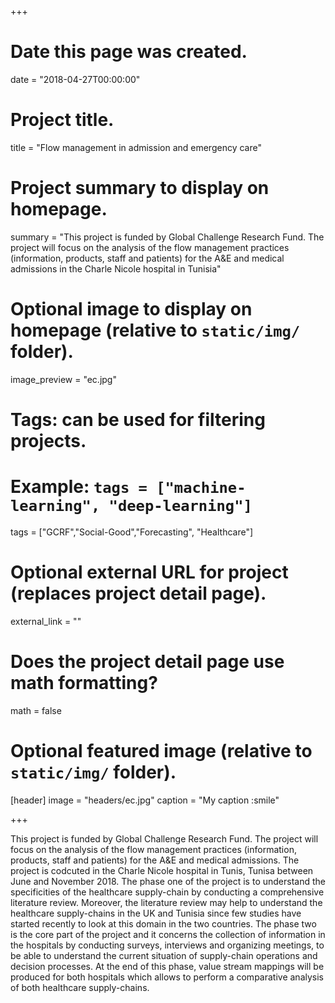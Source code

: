 +++
# Date this page was created.
date = "2018-04-27T00:00:00"

# Project title.
title = "Flow management in admission and emergency care"

# Project summary to display on homepage.
summary = "This project is funded by Global Challenge Research Fund. The project will focus on the analysis of the flow management practices (information, products, staff and patients) for the A&E and medical admissions in the Charle Nicole hospital in Tunisia"

# Optional image to display on homepage (relative to `static/img/` folder).
image_preview = "ec.jpg"

# Tags: can be used for filtering projects.
# Example: `tags = ["machine-learning", "deep-learning"]`
tags = ["GCRF","Social-Good","Forecasting", "Healthcare"]

# Optional external URL for project (replaces project detail page).
external_link = ""

# Does the project detail page use math formatting?
math = false

# Optional featured image (relative to `static/img/` folder).
[header]
image = "headers/ec.jpg"
caption = "My caption :smile"

+++

This project is funded by Global Challenge Research Fund. The project will focus on the analysis of the flow management practices (information, products, staff and patients) for the A&E and medical admissions. The project is codcuted in the Charle Nicole hospital in Tunis, Tunisa between June and November 2018. The phase one of the project is to understand the specificities of the healthcare supply-chain by conducting a comprehensive literature review. Moreover, the literature review may help to understand the healthcare supply-chains in the UK and Tunisia since few studies have started recently to look at this domain in the two countries. The phase two is the core part of the project and it concerns the collection of information in the hospitals by conducting surveys, interviews and organizing meetings, to be able to understand the current situation of supply-chain operations and decision processes. At the end of this phase, value stream mappings will be produced for both hospitals which allows to perform a comparative analysis of both healthcare supply-chains.
